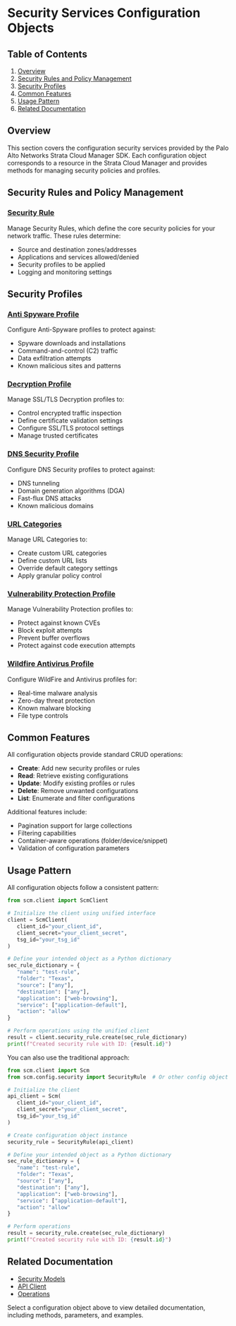 # Security Services Configuration Objects

## Table of Contents

1. [Overview](#overview)
2. [Security Rules and Policy Management](#security-rules-and-policy-management)
3. [Security Profiles](#security-profiles)
4. [Common Features](#common-features)
5. [Usage Pattern](#usage-pattern)
6. [Related Documentation](#related-documentation)

## Overview

This section covers the configuration security services provided by the Palo Alto Networks Strata Cloud Manager SDK. Each configuration object corresponds to a resource in the Strata Cloud Manager and provides methods for managing security policies and profiles.

## Security Rules and Policy Management

### [Security Rule](security_rule.md)

Manage Security Rules, which define the core security policies for your network traffic. These rules determine:

- Source and destination zones/addresses
- Applications and services allowed/denied
- Security profiles to be applied
- Logging and monitoring settings

## Security Profiles

### [Anti Spyware Profile](anti_spyware_profile.md)

Configure Anti-Spyware profiles to protect against:

- Spyware downloads and installations
- Command-and-control (C2) traffic
- Data exfiltration attempts
- Known malicious sites and patterns

### [Decryption Profile](decryption_profile.md)

Manage SSL/TLS Decryption profiles to:

- Control encrypted traffic inspection
- Define certificate validation settings
- Configure SSL/TLS protocol settings
- Manage trusted certificates

### [DNS Security Profile](dns_security_profile.md)

Configure DNS Security profiles to protect against:

- DNS tunneling
- Domain generation algorithms (DGA)
- Fast-flux DNS attacks
- Known malicious domains

### [URL Categories](url_categories.md)

Manage URL Categories to:

- Create custom URL categories
- Define custom URL lists
- Override default category settings
- Apply granular policy control

### [Vulnerability Protection Profile](vulnerability_protection_profile.md)

Manage Vulnerability Protection profiles to:

- Protect against known CVEs
- Block exploit attempts
- Prevent buffer overflows
- Protect against code execution attempts

### [Wildfire Antivirus Profile](wildfire_antivirus.md)

Configure WildFire and Antivirus profiles for:

- Real-time malware analysis
- Zero-day threat protection
- Known malware blocking
- File type controls

## Common Features

All configuration objects provide standard CRUD operations:

- **Create**: Add new security profiles or rules
- **Read**: Retrieve existing configurations
- **Update**: Modify existing profiles or rules
- **Delete**: Remove unwanted configurations
- **List**: Enumerate and filter configurations

Additional features include:

- Pagination support for large collections
- Filtering capabilities
- Container-aware operations (folder/device/snippet)
- Validation of configuration parameters

## Usage Pattern

All configuration objects follow a consistent pattern:

```python
from scm.client import ScmClient

# Initialize the client using unified interface
client = ScmClient(
   client_id="your_client_id",
   client_secret="your_client_secret",
   tsg_id="your_tsg_id"
)

# Define your intended object as a Python dictionary
sec_rule_dictionary = {
   "name": "test-rule",
   "folder": "Texas",
   "source": ["any"],
   "destination": ["any"],
   "application": ["web-browsing"],
   "service": ["application-default"],
   "action": "allow"
}

# Perform operations using the unified client
result = client.security_rule.create(sec_rule_dictionary)
print(f"Created security rule with ID: {result.id}")
```

You can also use the traditional approach:

```python
from scm.client import Scm
from scm.config.security import SecurityRule  # Or other config object

# Initialize the client
api_client = Scm(
   client_id="your_client_id",
   client_secret="your_client_secret",
   tsg_id="your_tsg_id"
)

# Create configuration object instance
security_rule = SecurityRule(api_client)

# Define your intended object as a Python dictionary
sec_rule_dictionary = {
   "name": "test-rule",
   "folder": "Texas",
   "source": ["any"],
   "destination": ["any"],
   "application": ["web-browsing"],
   "service": ["application-default"],
   "action": "allow"
}

# Perform operations
result = security_rule.create(sec_rule_dictionary)
print(f"Created security rule with ID: {result.id}")
```

## Related Documentation

- [Security Models](../../models/security_services/index.md)
- [API Client](../../client.md)
- [Operations](../../models/operations/jobs.md)

Select a configuration object above to view detailed documentation, including methods, parameters, and examples.
